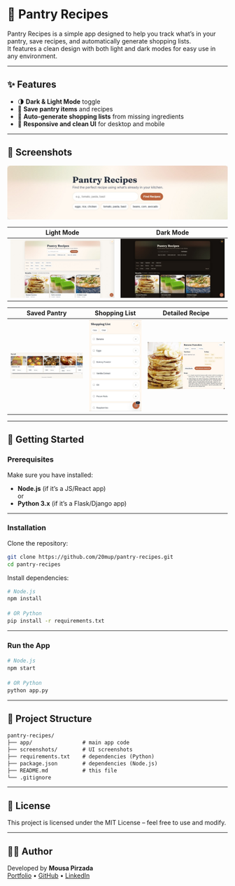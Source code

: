 # 🥘 Pantry Recipes

Pantry Recipes is a simple app designed to help you track what’s in your pantry, save recipes, and automatically generate shopping lists.  
It features a clean design with both light and dark modes for easy use in any environment.

---

## ✨ Features
- 🌗 **Dark & Light Mode** toggle  
- 📝 **Save pantry items** and recipes  
- 🛒 **Auto-generate shopping lists** from missing ingredients  
- 📱 **Responsive and clean UI** for desktop and mobile  

---

## 📸 Screenshots

![Banner](screenshots/pantry_banner.jpg)

| Light Mode | Dark Mode |
|------------|-----------|
| ![Light Mode](screenshots/light-mode-pantry.jpg) | ![Dark Mode](screenshots/dark-mode-pantry.jpg) |

| Saved Pantry | Shopping List | Detailed Recipe |
|--------------|---------------|-----------------|
| ![Saved Pantry](screenshots/saved-pantry.jpg) | ![Shopping List](screenshots/shopping-list-pantry.jpg) | ![Detailed Recipe](screenshots/detailed-pantry.jpg) |

---

## 🚀 Getting Started

### Prerequisites
Make sure you have installed:
- **Node.js** (if it’s a JS/React app)  
or  
- **Python 3.x** (if it’s a Flask/Django app)

---

### Installation

Clone the repository:

```bash
git clone https://github.com/20mup/pantry-recipes.git
cd pantry-recipes
```

Install dependencies:

```bash
# Node.js
npm install

# OR Python
pip install -r requirements.txt
```

---

### Run the App

```bash
# Node.js
npm start

# OR Python
python app.py
```

---

## 📂 Project Structure
```
pantry-recipes/
├── app/                # main app code
├── screenshots/        # UI screenshots
├── requirements.txt    # dependencies (Python)
├── package.json        # dependencies (Node.js)
├── README.md           # this file
└── .gitignore
```

---

## 📜 License
This project is licensed under the MIT License – feel free to use and modify.

---

## 👨‍💻 Author
Developed by **Mousa Pirzada**  
[Portfolio](https://mousapirzada.vercel.app) • [GitHub](https://github.com/20mup) • [LinkedIn](https://www.linkedin.com/in/mousa-pirzada/)
